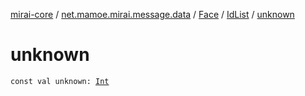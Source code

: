 [mirai-core](../../../index.md) / [net.mamoe.mirai.message.data](../../index.md) / [Face](../index.md) / [IdList](index.md) / [unknown](./unknown.md)

# unknown

`const val unknown: `[`Int`](https://kotlinlang.org/api/latest/jvm/stdlib/kotlin/-int/index.html)